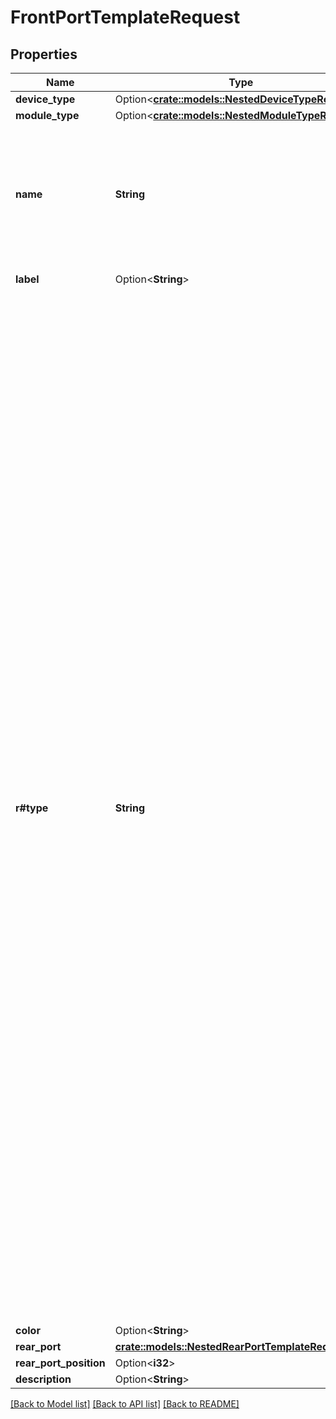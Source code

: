 # FrontPortTemplateRequest

## Properties

Name | Type | Description | Notes
------------ | ------------- | ------------- | -------------
**device_type** | Option<[**crate::models::NestedDeviceTypeRequest**](NestedDeviceTypeRequest.md)> |  | [optional]
**module_type** | Option<[**crate::models::NestedModuleTypeRequest**](NestedModuleTypeRequest.md)> |  | [optional]
**name** | **String** | {module} is accepted as a substitution for the module bay position when attached to a module type. | 
**label** | Option<**String**> | Physical label | [optional]
**r#type** | **String** | * `8p8c` - 8P8C * `8p6c` - 8P6C * `8p4c` - 8P4C * `8p2c` - 8P2C * `6p6c` - 6P6C * `6p4c` - 6P4C * `6p2c` - 6P2C * `4p4c` - 4P4C * `4p2c` - 4P2C * `gg45` - GG45 * `tera-4p` - TERA 4P * `tera-2p` - TERA 2P * `tera-1p` - TERA 1P * `110-punch` - 110 Punch * `bnc` - BNC * `f` - F Connector * `n` - N Connector * `mrj21` - MRJ21 * `fc` - FC * `lc` - LC * `lc-pc` - LC/PC * `lc-upc` - LC/UPC * `lc-apc` - LC/APC * `lsh` - LSH * `lsh-pc` - LSH/PC * `lsh-upc` - LSH/UPC * `lsh-apc` - LSH/APC * `lx5` - LX.5 * `lx5-pc` - LX.5/PC * `lx5-upc` - LX.5/UPC * `lx5-apc` - LX.5/APC * `mpo` - MPO * `mtrj` - MTRJ * `sc` - SC * `sc-pc` - SC/PC * `sc-upc` - SC/UPC * `sc-apc` - SC/APC * `st` - ST * `cs` - CS * `sn` - SN * `sma-905` - SMA 905 * `sma-906` - SMA 906 * `urm-p2` - URM-P2 * `urm-p4` - URM-P4 * `urm-p8` - URM-P8 * `splice` - Splice * `other` - Other | 
**color** | Option<**String**> |  | [optional]
**rear_port** | [**crate::models::NestedRearPortTemplateRequest**](NestedRearPortTemplateRequest.md) |  | 
**rear_port_position** | Option<**i32**> |  | [optional]
**description** | Option<**String**> |  | [optional]

[[Back to Model list]](../README.md#documentation-for-models) [[Back to API list]](../README.md#documentation-for-api-endpoints) [[Back to README]](../README.md)


